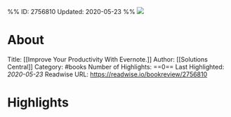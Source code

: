 %%
ID: 2756810
Updated: 2020-05-23
%%
![](https://m.media-amazon.com/images/I/713Z3FSeRiL._SY500.jpg)

# About
Title: [[Improve Your Productivity With Evernote.]]
Author: [[Solutions Central]]
Category: #books
Number of Highlights: ==0==
Last Highlighted: *2020-05-23*
Readwise URL: https://readwise.io/bookreview/2756810

# Highlights 